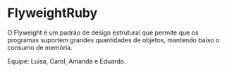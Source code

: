 # FlyweightRuby

O Flyweight é um padrão de design estrutural que permite que os programas suportem grandes quantidades de objetos, mantendo baixo o consumo de memória.

Equipe: Luisa, Carol, Amanda e Eduardo.
